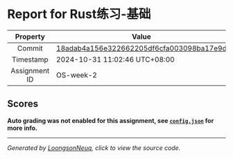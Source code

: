 # Report for Rust练习-基础

| Property | Value |
|:--------:|-------|
| Commit | [18adab4a156e322662205df6cfa003098ba17e9d](https://github.com/Loongson-neuq/rust-basic-01-Cai1Hsu/tree/18adab4a156e322662205df6cfa003098ba17e9d) |
| Timestamp | 2024-10-31 11:02:46 UTC+08:00 |
| Assignment ID | OS-week-2 |
## Scores
**Auto grading was not enabled for this assignment, see [`config.json`](https://github.com/Loongson-neuq/rust-basic-01-Cai1Hsu/blob/18adab4a156e322662205df6cfa003098ba17e9d/.assignment/config.json) for more info.**

-----------
*Generated by [LoongsonNeuq](https://github.com/Loongson-Neuq/LoongsonNeuq), click to view the source code.*
